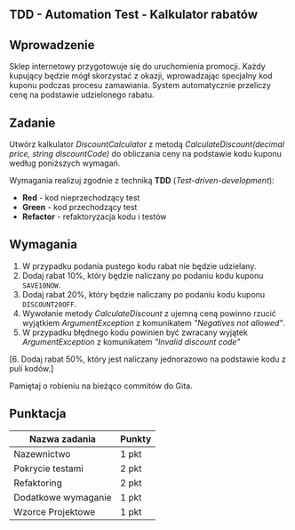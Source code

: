 ## TDD - Automation Test - Kalkulator rabatów

## Wprowadzenie

Sklep internetowy przygotowuje się do uruchomienia promocji. Każdy kupujący będzie mógł skorzystać z okazji, wprowadzając specjalny kod kuponu podczas procesu zamawiania. System automatycznie przeliczy cenę na podstawie udzielonego rabatu.

## Zadanie

Utwórz kalkulator _DiscountCalculator_ z metodą _CalculateDiscount(decimal price, string discountCode)_ do obliczania ceny na podstawie kodu kuponu według poniższych wymagań.

Wymagania realizuj zgodnie z techniką **TDD** (_Test-driven-development_):

- **Red** - kod nieprzechodzący test
- **Green** - kod przechodzący test
- **Refactor** - refaktoryzacja kodu i testów

## Wymagania

1. W przypadku podania pustego kodu rabat nie będzie udzielany.
2. Dodaj rabat 10%, który będzie naliczany po podaniu kodu kuponu `SAVE10NOW`.
3. Dodaj rabat 20%, który będzie naliczany po podaniu kodu kuponu `DISCOUNT20OFF`.
4. Wywołanie metody _CalculateDiscount_ z ujemną ceną powinno rzucić wyjątkiem _ArgumentException_ z komunikatem _"Negatives not allowed"_.
5. W przypadku błędnego kodu powinien być zwracany wyjątek _ArgumentException_ z komunikatem _"Invalid discount code"_

[6. Dodaj rabat 50%, który jest naliczany jednorazowo na podstawie kodu z puli kodów.]

Pamiętaj o robieniu na bieżąco commitów do Gita.

## Punktacja

| Nazwa zadania       | Punkty |
| ------------------- | ------ |
| Nazewnictwo         | 1 pkt  |
| Pokrycie testami    | 2 pkt  |
| Refaktoring         | 2 pkt  |
| Dodatkowe wymaganie | 1 pkt  |
| Wzorce Projektowe   | 1 pkt  |

